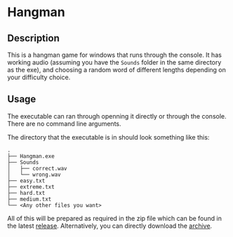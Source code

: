 # Hangman
## Description
This is a hangman game for windows that runs through the console.  It has working audio (assuming you have the `Sounds` folder in the same directory as the exe), and choosing a random word of different lengths depending on your difficulty choice.

## Usage
The executable can ran through openning it directly or through the console.  There are no command line arguments.

The directory that the executable is in should look something like this:
```pre
.
├── Hangman.exe
├── Sounds
│   ├── correct.wav
│   └── wrong.wav
├── easy.txt
├── extreme.txt
├── hard.txt
├── medium.txt
└── <Any other files you want>
```

All of this will be prepared as required in the zip file which can be found in the latest [release](https://github.com/zacheryn/Hangman/releases/latest/).  Alternatively, you can directly download the [archive](https://github.com/zacheryn/Hangman/releases/latest/download/Hangman.zip).
